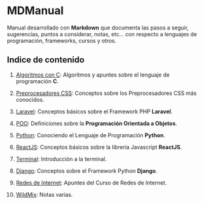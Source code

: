 # MDManual

Manual desarrollado con **Markdown** que documenta las pasos a seguir, sugerencias, puntos a considerar, notas, etc... con respecto a lenguajes de programación, frameworks, cursos y otros.

## Indice de contenido

1. [Algoritmos con C](https://github.com/wlizama/MDManual/tree/master/content/Algoritmos-con-C): Algoritmos y apuntes sobre el lenguaje de programación **C**.

2. [Preprocesadores CSS](https://github.com/wlizama/MDManual/tree/master/content/Preprocesadores-CSS): Conceptos sobre los Preprocesadores CSS más conocidos.

3. [Laravel](https://github.com/wlizama/MDManual/tree/master/content/Laravel): Conceptos básicos sobre el Framework PHP **Laravel**.

4. [POO](https://github.com/wlizama/MDManual/tree/master/content/POO): Definiciones sobre la **Programación Orientada a Objetos**.

5. [Python](https://github.com/wlizama/MDManual/tree/master/content/Python): Conociendo el Lenguaje de Programación **Python**.

6. [ReactJS](https://github.com/wlizama/MDManual/tree/master/content/ReactJS): Conceptos básicos sobre la libreria Javascript **ReactJS**.

7. [Terminal](https://github.com/wlizama/MDManual/tree/master/content/Terminal): Introducción a la terminal.

8. [Django](https://github.com/wlizama/MDManual/tree/master/content/Django): Conceptos sobre el Framework Python **Django**.

9. [Redes de Internet](https://github.com/wlizama/MDManual/tree/master/content/Redes-de-Internet): Apuntes del Curso de Redes de Internet.

10. [WildMix](https://github.com/wlizama/MDManual/tree/master/content/WildMix): Notas varias.
